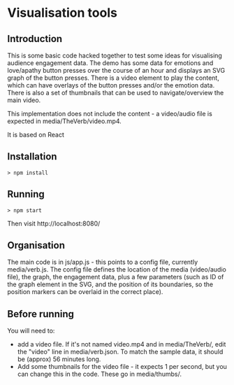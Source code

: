 # Visualisation tools

## Introduction

This is some basic code hacked together to test some ideas for visualising audience engagement data.  The demo has some data for emotions and love/apathy button presses over the course of an hour and displays an SVG graph of the button presses.  There is a video element to play the content, which can have overlays of the button presses and/or the emotion data.  There is also a set of thumbnails that can be used to navigate/overview the main video.

This implementation does not include the content - a video/audio file is expected in media/TheVerb/video.mp4.

It is based on React

## Installation
````
> npm install
````

## Running
````
> npm start
````
Then visit http://localhost:8080/

## Organisation

The main code is in js/app.js - this points to a config file, currently media/verb.js.  The config file defines the location of the media (video/audio file), the graph, the engagement data, plus a few parameters (such as ID of the graph element in the SVG, and the position of its boundaries, so the position markers can be overlaid in the correct place).

## Before running
You will need to:
* add a video file.  If it's not named video.mp4 and in media/TheVerb/, edit the "video" line in media/verb.json.  To match the sample data, it should be (approx) 56 minutes long.
* Add some thumbnails for the video file - it expects 1 per second, but you can change this in the code.  These go in media/thumbs/.
